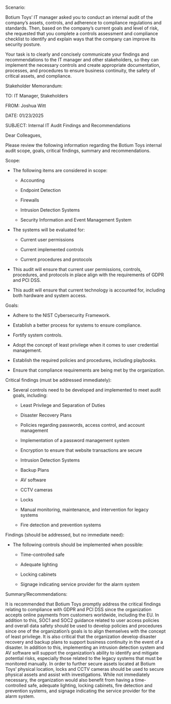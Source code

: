 Scenario:

Botium Toys’ IT manager asked you to conduct an internal audit of the company’s assets, controls, and adherence to compliance regulations and standards.
Then, based on the company’s current goals and level of risk, she requested that you complete a controls assessment and compliance checklist to identify and explain ways that the company can improve its security posture.

Your task is to clearly and concisely communicate your findings and recommendations to the IT manager and other stakeholders, so they can implement the necessary controls and create appropriate documentation, processes, and procedures to ensure business continuity, the safety of critical assets, and compliance.

Stakeholder Memorandum:

TO: IT Manager, Stakeholders

FROM: Joshua Witt

DATE: 01/23/2025

SUBJECT: Internal IT Audit Findings and Recommendations

Dear Colleagues,

Please review the following information regarding the Botium Toys internal audit scope, goals, critical findings, summary and recommendations.

Scope:

*	The following items are considered in scope:

    -	Accounting
  
    -	Endpoint Detection
  
    -	Firewalls
  
    -	Intrusion Detection Systems
  
    -	Security Information and Event Management System
  
*	The systems will be evaluated for:

    -	Current user permissions
  
    -	Current implemented controls
  
    -	Current procedures and protocols
  
*	This audit will ensure that current user permissions, controls, procedures, and protocols in place align with the requirements of GDPR and PCI DSS.

*	This audit will ensure that current technology is accounted for, including both hardware and system access.

Goals:

*	Adhere to the NIST Cybersecurity Framework.

*	Establish a better process for systems to ensure compliance.

*	Fortify system controls.

*	Adopt the concept of least privilege when it comes to user credential management.

*	Establish the required policies and procedures, including playbooks.

*	Ensure that compliance requirements are being met by the organization.

Critical findings (must be addressed immediately):

*	Several controls need to be developed and implemented to meet audit goals, including:

    -	Least Privilege and Separation of Duties
  
    -	Disaster Recovery Plans
  
    -	Policies regarding passwords, access control, and account management
  
    -	Implementation of a password management system
  
    -	Encryption to ensure that website transactions are secure
  
    -	Intrusion Detection Systems
  
    -	Backup Plans
  
    -	AV software
  
    -	CCTV cameras
  
    -	Locks
  
    -	Manual monitoring, maintenance, and intervention for legacy systems
  
    -	Fire detection and prevention systems

Findings (should be addressed, but no immediate need):

*	The following controls should be implemented when possible:

    -	Time-controlled safe
  
    -	Adequate lighting
  
    -	Locking cabinets
  
    -	Signage indicating service provider for the alarm system

Summary/Recommendations:

It is recommended that Botium Toys promptly address the critical findings relating to compliance with GDPR and PCI DSS since the organization accepts online payments from customers worldwide, including the EU.
In addition to this, SOC1 and SOC2 guidance related to user access policies and overall data safety should be used to develop policies and procedures since one of the organization’s goals is to align themselves with the concept of least privilege.
It is also critical that the organization develop disaster recovery and backup plans to support business continuity in the event of a disaster.
In addition to this, implementing an intrusion detection system and AV software will support the organization’s ability to identify and mitigate potential risks, especially those related to the legacy systems that must be monitored manually.
In order to further secure assets located at Botium Toys’ physical location, locks and CCTV cameras should be used to secure physical assets and assist with investigations.
While not immediately necessary, the organization would also benefit from having a time-controlled safe, adequate lighting, locking cabinets, fire detection and prevention systems, and signage indicating the service provider for the alarm system.
